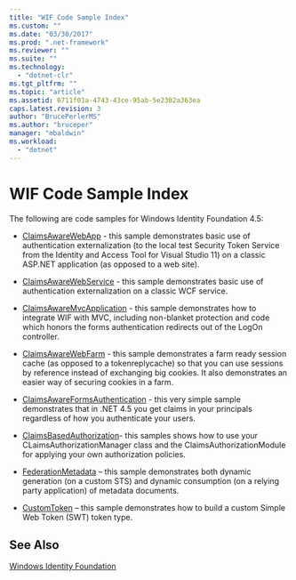 ```yaml
---
title: "WIF Code Sample Index"
ms.custom: ""
ms.date: "03/30/2017"
ms.prod: ".net-framework"
ms.reviewer: ""
ms.suite: ""
ms.technology: 
  - "dotnet-clr"
ms.tgt_pltfrm: ""
ms.topic: "article"
ms.assetid: 6711f01a-4743-43ce-95ab-5e2302a363ea
caps.latest.revision: 3
author: "BrucePerlerMS"
ms.author: "bruceper"
manager: "mbaldwin"
ms.workload: 
  - "dotnet"
---
```

# WIF Code Sample Index
The following are code samples for Windows Identity Foundation 4.5:  
  
-   [ClaimsAwareWebApp](http://go.microsoft.com/fwlink/?LinkID=248405) - this sample demonstrates basic use of authentication externalization (to the local test Security Token Service from the Identity and Access Tool for Visual Studio 11) on a classic ASP.NET application (as opposed to a web site).  
  
-   [ClaimsAwareWebService](http://go.microsoft.com/fwlink/?LinkID=248406) - this sample demonstrates basic use of authentication externalization on a classic WCF service.  
  
-   [ClaimsAwareMvcApplication](http://go.microsoft.com/fwlink/?LinkID=248407) - this sample demonstrates how to integrate WIF with MVC, including non-blanket protection and code which honors the forms authentication redirects out of the LogOn controller.  
  
-   [ClaimsAwareWebFarm](http://go.microsoft.com/fwlink/?LinkID=248408) - this sample demonstrates a farm ready session cache (as opposed to a tokenreplycache) so that you can use sessions by reference instead of exchanging big cookies. It also demonstrates an easier way of securing cookies in a farm.  
  
-   [ClaimsAwareFormsAuthentication](http://go.microsoft.com/fwlink/?LinkID=248409) - this very simple sample demonstrates that in .NET 4.5 you get claims in your principals regardless of how you authenticate your users.  
  
-   [ClaimsBasedAuthorization](http://go.microsoft.com/fwlink/?LinkID=248410)- this samples shows how to use your CLaimsAuthorizationManager class and the ClaimsAuthorizationModule for applying your own authorization policies.  
  
-   [FederationMetadata](http://go.microsoft.com/fwlink/?LinkID=248411) – this sample demonstrates both dynamic generation (on a custom STS) and dynamic consumption (on a relying party application) of metadata documents.  
  
-   [CustomToken](http://go.microsoft.com/fwlink/?LinkID=248412) – this sample demonstrates how to build a custom Simple Web Token (SWT) token type.  
  
## See Also  
 [Windows Identity Foundation](../../../docs/framework/security/index.md)
